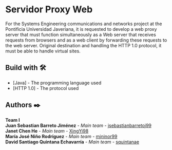 # Servidor Proxy Web
For the Systems Engineering communications and networks project at the Pontificia Universidad Javeriana, it is requested to develop a web proxy server that must function simultaneously as a Web server that receives requests from browsers and as a web client by forwarding these requests to the web server. Original destination and handling the HTTP 1.0 protocol, it must be able to handle virtual sites.

## Build with 🛠️
* [Java] - The programming language used
* [HTTP 1.0] - The protocol used

## Authors ✒️
**Team I**<br />
**Juan Sebastian Barreto Jiménez** - *Main team* - [jsebastianbarretoj99](https://github.com/jsebastianbarretoj99)<br />
**Janet Chen He** - *Main team* - [XingYi98 ](https://github.com/XingYi98)<br />
**María José Niño Rodríguez** - *Main team* - [mjninor99](https://github.com/mjninor99)<br />
**David Santiago Quintana Echavarría** - *Main team* - [squintanae](https://github.com/squintanae)<br />

